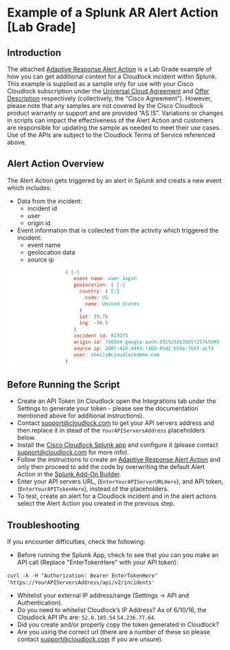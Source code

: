 # Example of a Splunk AR Alert Action [Lab Grade]

## Introduction
The attached [Adaptive Response Alert Action](http://dev.splunk.com/view/enterprise-security/SP-CAAAFBF) is a Lab Grade example of how you can get additional context for a Cloudlock incident within Splunk. This example is supplied as a sample only for use with your Cisco Cloudlock subscription under the [Universal Cloud Agreement](http://www.cisco.com/c/dam/en_us/about/doing_business/legal/docs/universal-cloud-agreement.pdf) and [Offer Description](http://www.cisco.com/c/dam/en_us/about/doing_business/legal/docs/omnibus-cloud-security.pdf) respectively (collectively, the “Cisco Agreement”).
However, please note that any samples are not covered by the Cisco Cloudlock product warranty or support and are provided “AS IS”. Variations or changes in scripts can impact the effectiveness of the Alert Action and customers are responsible for updating the sample as needed to meet their use cases. Use of the APIs are subject to the Cloudlock Terms of Service referenced above.

## Alert Action Overview
The Alert Action gets triggered by an alert in Splunk and creats a new event which includes:
* Data from the incident:
  - incident id
  - user
  - origin id
* Event information that is collected from the activity which triggered the incident:
  - event name
  - geolocation data
  - source ip
  
![Example](https://github.com/CiscoDevNet/cloud-security/blob/master/Cloudlock/Splunk/Alert%20Action/UEBA%20Context%20AR.png)
 
## Before Running the Script
* Create an API Token (in Cloudlock open the Integrations tab under the Settings to generate your token - please see the documentation mentioned above for additional instructions).
* Contact support@cloudlock.com to get your API servers address and then replace it in stead of the `YourAPIServersAddress` placeholders below.
* Install the [Cisco Cloudlock Splunk app](https://splunkbase.splunk.com/app/3043/) and configure it (please contact support@cloudlock.com for more info).
* Follow the instructions to create an [Adaptive Response Alert Action](http://dev.splunk.com/view/enterprise-security/SP-CAAAFBF) and only then proceed to add the code by overwriting the default Alert Action in the [Splunk Add-On Builder](https://splunkbase.splunk.com/app/2962/).
* Enter your API servers URL, (`EnterYourAPIServerURLHere`), and API token, (`EnterYourAPITokenHere`), instead of the placeholders.
* To test, create an alert for a Cloudlock incident and in the alert actions select the Alert Action you created in the previous step.


## Troubleshooting
If you encounter difficulties, check the following:
* Before running the Splunk App, check to see that you can you make an API call (Replace "EnterTokenHere" with your API token):
```
curl -k -H "Authorization: Bearer EnterTokenHere" 'https://YourAPIServersAddress/api/v2/incidents'
```

* Whitelist your external IP address/range (Settings -> API and Authentication).
* Do you need to whitelist Cloudlock’s IP Address? As of 6/10/16, the Cloudlock API IPs are: `52.0.185.54`
  `54.236.77.64`.
* Did you create and/or properly copy the token generated in Cloudlock?
* Are you using the correct url (there are a number of these so please contact support@cloudlock.com if you are unsure).
